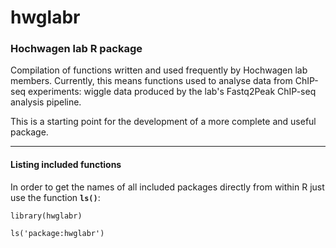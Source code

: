# hwglabr
### Hochwagen lab R package

Compilation of functions written and used frequently by Hochwagen
lab members. Currently, this means functions used to analyse data from
ChIP-seq experiments: wiggle data produced by the lab's Fastq2Peak ChIP-seq
analysis pipeline.

This is a starting point for the development of a more
complete and useful package.

-----------
#### Listing included functions

In order to get the names of all included packages directly from within R just use the function **`ls()`**:

`library(hwglabr)`

`ls('package:hwglabr')`
